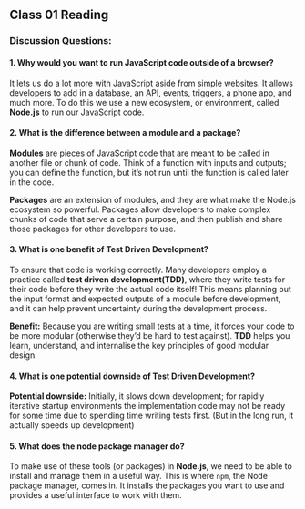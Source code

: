 ## Class 01 Reading

### Discussion Questions:

#### 1. Why would you want to run JavaScript code outside of a browser?
It lets us do a lot more with JavaScript aside from simple websites. It allows developers to add in a database, an API, events, triggers, a phone app, and much more. To do this we use a new ecosystem, or environment, called **Node.js** to run our JavaScript code.

#### 2. What is the difference between a module and a package?
**Modules** are pieces of JavaScript code that are meant to be called in another file or chunk of code. Think of a function with inputs and outputs; you can define the function, but it’s not run until the function is called later in the code.

**Packages** are an extension of modules, and they are what make the Node.js ecosystem so powerful. Packages allow developers to make complex chunks of code that serve a certain purpose, and then publish and share those packages for other developers to use.

#### 3. What is one benefit of Test Driven Development?
To ensure that code is working correctly. Many developers employ a practice called **test driven development(TDD)**, where they write tests for their code before they write the actual code itself! This means planning out the input format and expected outputs of a module before development, and it can help prevent uncertainty during the development process.

**Benefit:** Because you are writing small tests at a time, it forces your code to be more modular (otherwise they’d be hard to test against). **TDD** helps you learn, understand, and internalise the key principles of good modular design.

#### 4. What is one potential downside of Test Driven Development?
**Potential downside:** Initially, it slows down development; for rapidly iterative startup environments the implementation code may not be ready for some time due to spending time writing tests first. (But in the long run, it actually speeds up development)

#### 5. What does the node package manager do?
To make use of these tools (or packages) in **Node.js**, we need to be able to install and manage them in a useful way. This is where `npm`, the Node package manager, comes in. It installs the packages you want to use and provides a useful interface to work with them.
